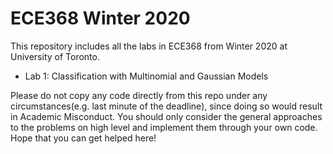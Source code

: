 # ECE368 Winter 2020
This repository includes all the labs in ECE368 from Winter 2020 at University of Toronto.

* Lab 1: Classification with Multinomial and Gaussian Models

Please do not copy any code directly from this repo under any circumstances(e.g. last minute of the deadline), since doing so would result in Academic Misconduct. You should only consider the general approaches to the problems on high level and implement them through your own code. Hope that you can get helped here!

